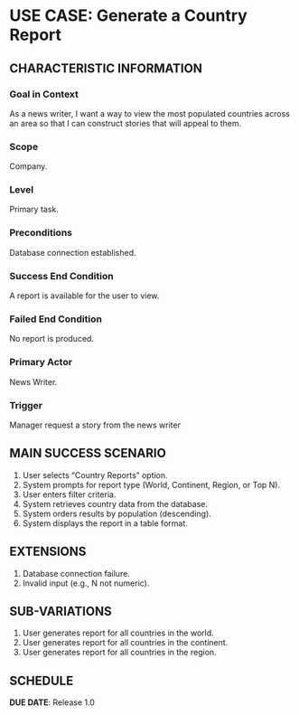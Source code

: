 # USE CASE: Generate a Country Report

## CHARACTERISTIC INFORMATION

### Goal in Context

As a news writer, I want a way to view the most populated countries across an area so that I can construct stories that will appeal to them.

### Scope

Company.

### Level

Primary task.

### Preconditions

Database connection established.

### Success End Condition

A report is available for the user to view.

### Failed End Condition

No report is produced.

### Primary Actor

News Writer.

### Trigger

Manager request a story from the news writer

## MAIN SUCCESS SCENARIO

1. User selects “Country Reports” option.
2. System prompts for report type (World, Continent, Region, or Top N).
3. User enters filter criteria.
4. System retrieves country data from the database.
5. System orders results by population (descending).
6. System displays the report in a table format.

## EXTENSIONS

1. Database connection failure.
2. Invalid input (e.g., N not numeric).

## SUB-VARIATIONS

1. User generates report for all countries in the world.
2. User generates report for all countries in the continent.
3. User generates report for all countries in the region.

## SCHEDULE

**DUE DATE**: Release 1.0
